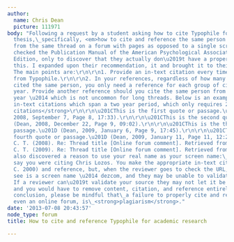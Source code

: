 ```yaml
---
author:
  name: Chris Dean
  picture: 111971
body: "Following a request by a student asking how to cite Typophile for her graduate
  thesis,\_specifically, <em>how to cite and reference the same person multiple times
  from the same thread on a forum with pages as opposed to a single scroll</em>.\_I
  checked the Publication Manual of the American Psychological Association, Sixth
  Edition, only to discover that they actually don\u2019t have a proper way to do
  this. I expanded upon their recommendation, it and brought it to their attention.
  The main points are:\r\n\r\n1. Provide an in-text citation every time you cite something
  from Typophile.\r\n\r\n2. In your references, regardless of how many times you have
  cited the same person, you only need a reference for each group of citations by
  year. Provide another reference should you cite the same person from a different
  year \u2014 which is not uncommon for long threads. Below is an example of four
  in-text citations which span a two year period, which only requires 2 references:\r\n\r\n\u2014\u2014\u2014\u2014\r\n\r\n<strong>In-text
  citations</strong>\r\n\r\n\u201CThis is the first quote or passage.\u201D (Dean,
  2008, September 7, Page 8, 17:33).\r\n\r\n\u201CThis is the second quote or passage.\u201D
  (Dean, 2008, December 22, Page 9, 09:02).\r\n\r\n\u201CThis is the third quote or
  passage.\u201D (Dean, 2009, January 6, Page 9, 17:45).\r\n\r\n\u201CThis is the
  fourth quote or passage.\u201D (Dean, 2009, January 11, Page 11, 12:22).\r\n\r\n\r\n<strong>References</strong>\r\n\r\nDean,
  C. T. (2008). Re: Thread title [Online forum comment]. Retrieved from http://typophile.com/node/101331\r\n\r\nDean,
  C. T. (2009). Re: Thread title [Online forum comment]. Retrieved from http://typophile.com/node/101331\r\n\r\n\u2014\u2014\u2014\u2014\r\n\r\nI
  also discovered a reason to use your real name as your screen name:\_Let\u2019s
  say you were citing Chris Lozos. You make the appropriate in-text citation (Lozos,
  C. 2000) and reference, but, when the reviewer goes to check the URL, all they will
  see is a screen name \u2014 dezcom, and they may be unable to validate your source.
  If a reviewer can\u2019t validate your source they may not let it be published,
  and you would have to remove content, citation, and reference entirely.\r\n\r\nIn
  conclusion, please be mindful that\_a failure to properly cite and reference a source,
  even an online forum, is\_<strong>plagiarism</strong>."
date: '2013-07-08 20:43:57'
node_type: forum
title: How to cite and reference Typophile for academic research

---
```

